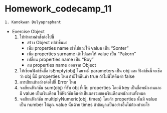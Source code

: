 # Homework_codecamp_11
    1. Kanokwan Dulyapraphant
- Exercise Object
    1. ให้ทำตามคำสั่งต่อไปนี้
        - สร้าง Object เปล่าขึ้นมา
        - เพิ่ม properties name เข้าไปและให้ value เป็น “Sonter”
        - เพิ่ม properties surname เข้าไปและให้ value เป็น “Pakorn”
        - เปลี่ยน properties name เป็น “Boy”
        - ลบ properties name ออกจาก Object
    2. ให้เขียนฟังก์ชันชื่อ isEmpty(obj) โดยจะมี parameters เป็น obj และ ฟังก์ชันนี้จะเช็คว่า obj นี้มี properties ไหม 
    ถ้ามีให้คืนค่า true ถ้าไม่มีให้คืนค่า false
    3. การเขียนข้างล่างต่อไปนี้ Error ไหม
    4. จงเขียนฟังก์ชัน sum(obj) ที่รับ obj ที่เก็บ properties โดยมี key เป็นชื่อพนักงานและมี value เป็นเงินเดือน 
    ให้ฟังก์ชันคืนค่าเป็นผลรวมของเงินเดือนพนักงานทั้งหมด
    5. จงเขียนฟังก์ชัน multiplyNumeric(obj, times) โดยถ้า properties นั้นมี value เป็น number 
    ให้คูณ value นั้นด้วย times ถ้าข้อมูลเเป็นอย่างอื่นไม่ต้องทำอะไร 

